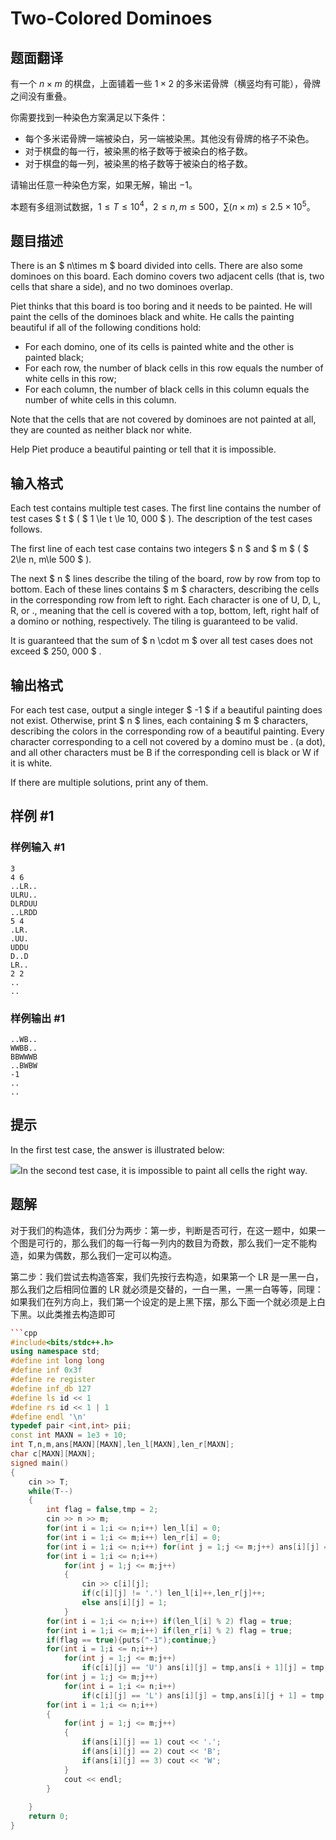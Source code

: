 # Two-Colored Dominoes

## 题面翻译

有一个 $n \times m$ 的棋盘，上面铺着一些 $1 \times 2$ 的多米诺骨牌（横竖均有可能），骨牌之间没有重叠。

你需要找到一种染色方案满足以下条件：

- 每个多米诺骨牌一端被染白，另一端被染黑。其他没有骨牌的格子不染色。
- 对于棋盘的每一行，被染黑的格子数等于被染白的格子数。
- 对于棋盘的每一列，被染黑的格子数等于被染白的格子数。

请输出任意一种染色方案，如果无解，输出 $-1$。

本题有多组测试数据，$1 \leq T \leq 10^{4}$，$2 \leq n,m \leq 500$，$\sum (n \times m) \leq 2.5 \times 10^{5}$。

## 题目描述

There is an $ n\times m $ board divided into cells. There are also some dominoes on this board. Each domino covers two adjacent cells (that is, two cells that share a side), and no two dominoes overlap.

Piet thinks that this board is too boring and it needs to be painted. He will paint the cells of the dominoes black and white. He calls the painting beautiful if all of the following conditions hold:

- For each domino, one of its cells is painted white and the other is painted black;
- For each row, the number of black cells in this row equals the number of white cells in this row;
- For each column, the number of black cells in this column equals the number of white cells in this column.

Note that the cells that are not covered by dominoes are not painted at all, they are counted as neither black nor white.

Help Piet produce a beautiful painting or tell that it is impossible.

## 输入格式

Each test contains multiple test cases. The first line contains the number of test cases $ t $ ( $ 1 \le t \le 10\, 000 $ ). The description of the test cases follows.

The first line of each test case contains two integers $ n $ and $ m $ ( $ 2\le n, m\le 500 $ ).

The next $ n $ lines describe the tiling of the board, row by row from top to bottom. Each of these lines contains $ m $ characters, describing the cells in the corresponding row from left to right. Each character is one of U, D, L, R, or ., meaning that the cell is covered with a top, bottom, left, right half of a domino or nothing, respectively. The tiling is guaranteed to be valid.

It is guaranteed that the sum of $ n \cdot m $ over all test cases does not exceed $ 250\, 000 $ .

## 输出格式

For each test case, output a single integer $ -1 $ if a beautiful painting does not exist. Otherwise, print $ n $ lines, each containing $ m $ characters, describing the colors in the corresponding row of a beautiful painting. Every character corresponding to a cell not covered by a domino must be . (a dot), and all other characters must be B if the corresponding cell is black or W if it is white.

If there are multiple solutions, print any of them.

## 样例 #1

### 样例输入 #1

```
3
4 6
..LR..
ULRU..
DLRDUU
..LRDD
5 4
.LR.
.UU.
UDDU
D..D
LR..
2 2
..
..
```

### 样例输出 #1

```
..WB..
WWBB..
BBWWWB
..BWBW
-1
..
..
```

## 提示

In the first test case, the answer is illustrated below:

 ![](https://cdn.luogu.com.cn/upload/vjudge_pic/CF1863D/c02597064063806335d0d205f181144db4826066.png)In the second test case, it is impossible to paint all cells the right way.
## 题解
对于我们的构造体，我们分为两步：第一步，判断是否可行，在这一题中，如果一个图是可行的，那么我们的每一行每一列内的数目为奇数，那么我们一定不能构造，如果为偶数，那么我们一定可以构造。

第二步：我们尝试去构造答案，我们先按行去构造，如果第一个 LR 是一黑一白，那么我们之后相同位置的 LR 就必须是交替的，一白一黑，一黑一白等等，同理：如果我们在列方向上，我们第一个设定的是上黑下摆，那么下面一个就必须是上白下黑。以此类推去构造即可

```cpp
```cpp
#include<bits/stdc++.h>
using namespace std;
#define int long long
#define inf 0x3f
#define re register
#define inf_db 127
#define ls id << 1
#define rs id << 1 | 1
#define endl '\n'
typedef pair <int,int> pii;
const int MAXN = 1e3 + 10;
int T,n,m,ans[MAXN][MAXN],len_l[MAXN],len_r[MAXN];
char c[MAXN][MAXN];
signed main()
{
	cin >> T;
	while(T--)
	{
		int flag = false,tmp = 2;
		cin >> n >> m;
		for(int i = 1;i <= n;i++) len_l[i] = 0;
		for(int i = 1;i <= m;i++) len_r[i] = 0;
		for(int i = 1;i <= n;i++) for(int j = 1;j <= m;j++) ans[i][j] = 2;
		for(int i = 1;i <= n;i++) 
			for(int j = 1;j <= m;j++) 
			{
				cin >> c[i][j];
				if(c[i][j] != '.') len_l[i]++,len_r[j]++;
				else ans[i][j] = 1;
			}
		for(int i = 1;i <= n;i++) if(len_l[i] % 2) flag = true;
		for(int i = 1;i <= m;i++) if(len_r[i] % 2) flag = true;
		if(flag == true){puts("-1");continue;}
		for(int i = 1;i <= n;i++)
			for(int j = 1;j <= m;j++)
				if(c[i][j] == 'U') ans[i][j] = tmp,ans[i + 1][j] = tmp ^ 1,tmp ^= 1;
		for(int j = 1;j <= m;j++)
			for(int i = 1;i <= n;i++)
				if(c[i][j] == 'L') ans[i][j] = tmp,ans[i][j + 1] = tmp ^ 1,tmp ^= 1;
		for(int i = 1;i <= n;i++)
		{
			for(int j = 1;j <= m;j++)
			{
				if(ans[i][j] == 1) cout << '.';
				if(ans[i][j] == 2) cout << 'B';
				if(ans[i][j] == 3) cout << 'W'; 
			}	
			cout << endl;
		}
			
	}
	return 0;
}
```
```